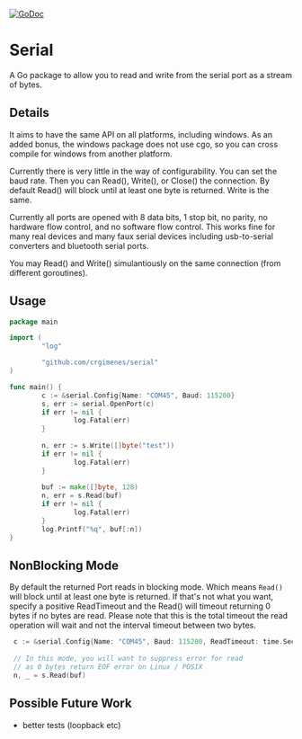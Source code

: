 [![GoDoc](https://godoc.org/github.com/crgimenes/serial?status.svg)](http://godoc.org/github.com/crgimenes/serial)

Serial
========

A Go package to allow you to read and write from the
serial port as a stream of bytes.

Details
-------

It aims to have the same API on all platforms, including windows.  As
an added bonus, the windows package does not use cgo, so you can cross
compile for windows from another platform.

Currently there is very little in the way of configurability.  You can
set the baud rate.  Then you can Read(), Write(), or Close() the
connection.  By default Read() will block until at least one byte is
returned.  Write is the same.

Currently all ports are opened with 8 data bits, 1 stop bit, no
parity, no hardware flow control, and no software flow control.  This
works fine for many real devices and many faux serial devices
including usb-to-serial converters and bluetooth serial ports.

You may Read() and Write() simulantiously on the same connection (from
different goroutines).

Usage
-----

```go
package main

import (
        "log"

        "github.com/crgimenes/serial"
)

func main() {
        c := &serial.Config{Name: "COM45", Baud: 115200}
        s, err := serial.OpenPort(c)
        if err != nil {
                log.Fatal(err)
        }
        
        n, err := s.Write([]byte("test"))
        if err != nil {
                log.Fatal(err)
        }
        
        buf := make([]byte, 128)
        n, err = s.Read(buf)
        if err != nil {
                log.Fatal(err)
        }
        log.Printf("%q", buf[:n])
}
```

NonBlocking Mode
----------------

By default the returned Port reads in blocking mode. Which means
`Read()` will block until at least one byte is returned. If that's not
what you want, specify a positive ReadTimeout and the Read() will
timeout returning 0 bytes if no bytes are read.  Please note that this
is the total timeout the read operation will wait and not the interval
timeout between two bytes.

```go
 c := &serial.Config{Name: "COM45", Baud: 115200, ReadTimeout: time.Second * 5}
 
 // In this mode, you will want to suppress error for read
 // as 0 bytes return EOF error on Linux / POSIX
 n, _ = s.Read(buf)
```

Possible Future Work
--------------------

- better tests (loopback etc)
